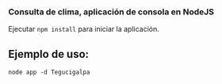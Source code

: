 ### Consulta de clima, aplicación de consola en NodeJS

Ejecutar ``` npm install ``` para iniciar la aplicación.

## Ejemplo de uso:

``` node app -d Tegucigalpa ```


